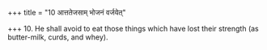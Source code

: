 +++
title = "10 आत्ततेजसाम् भोजनं वर्जयेत्"

+++
10. He shall avoid to eat those things which have lost their strength (as butter-milk, curds, and whey).
